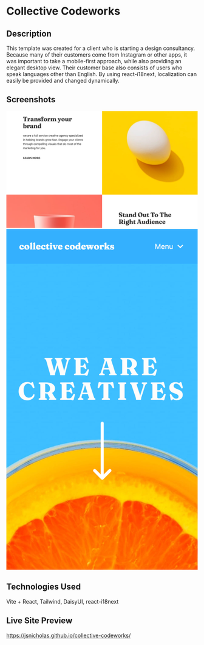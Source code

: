 # Collective Codeworks

## Description

This template was created for a client who is starting a design consultancy. Because many of their customers come from Instagram or other apps, it was important to take a mobile-first approach, while also providing an elegant desktop view.
Their customer base also consists of users who speak languages other than English. By using react-i18next, localization can easily be provided and changed dynamically.

## Screenshots

<img src="./screenshots/screen1.png" />
<img src="./screenshots/screen2.png" />

## Technologies Used

Vite + React, Tailwind, DaisyUI, react-i18next

## Live Site Preview

https://jsnicholas.github.io/collective-codeworks/
